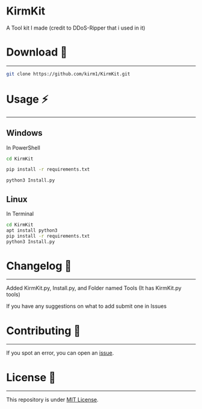# KirmKit

A Tool kit I made (credit to DDoS-Ripper that i used in it)

# Download 📡
----------

```bash
git clone https://github.com/kirm1/KirmKit.git
```
# Usage ⚡
----------

Windows
----------

In PowerShell
```bash
cd KirmKit
```

```bash
pip install -r requirements.txt
```
```bash
python3 Install.py
```
Linux
--------

In Terminal
```bash
cd KirmKit
apt install python3
pip install -r requirements.txt
python3 Install.py
```

# Changelog 📌
-------

Added KirmKit.py, Install.py, and Folder named Tools (It has KirmKit.py tools)

If you have any suggestions on what to add submit one in Issues


# Contributing 🤝
------

If you spot an error, you can open an [issue](https://github.com/kirm1/collections/issues).

# License 📝
-------

This repository is under [MIT License](https://github.com/kirm1/collections/blob/main/LICENSE).  

